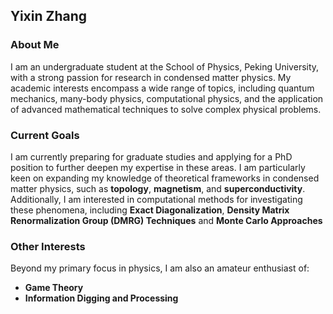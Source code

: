 
## Yixin Zhang

<!--
**yixinzhang2005/yixinzhang2005** is a ✨ _special_ ✨ repository because its `README.md` (this file) appears on your GitHub profile.
-->

### About Me

I am an undergraduate student at the School of Physics, Peking University, with a strong passion for research in condensed matter physics. My academic interests encompass a wide range of topics, including quantum mechanics, many-body physics, computational physics, and the application of advanced mathematical techniques to solve complex physical problems.

### Current Goals

I am currently preparing for graduate studies and applying for a PhD position to further deepen my expertise in these areas. I am particularly keen on expanding my knowledge of theoretical frameworks in condensed matter physics, such as **topology**, **magnetism**, and **superconductivity**. Additionally, I am interested in computational methods for investigating these phenomena, including **Exact Diagonalization**, **Density Matrix Renormalization Group (DMRG) Techniques** and **Monte Carlo Approaches**


### Other Interests

Beyond my primary focus in physics, I am also an amateur enthusiast of:

- **Game Theory**
- **Information Digging and Processing**


